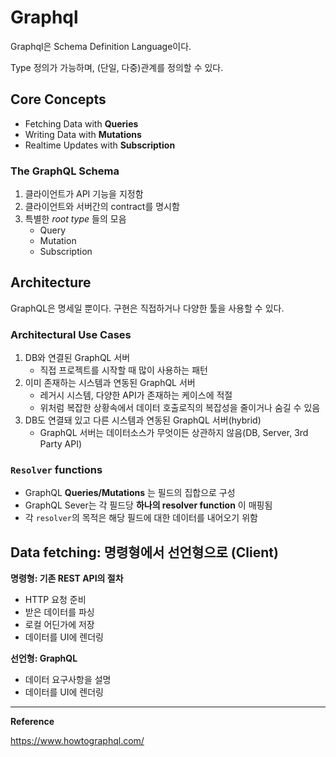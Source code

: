 # Graphql

Graphql은 Schema Definition Language이다.

Type 정의가 가능하며, (단일, 다중)관계를 정의할 수 있다.

## Core Concepts

- Fetching Data with __Queries__
- Writing Data with __Mutations__
- Realtime Updates with __Subscription__

### The GraphQL Schema

1. 클라이언트가 API 기능을 지정함
2. 클라이언트와 서버간의 contract를 명시함
3. 특별한 _root type_ 들의 모음
    - Query
    - Mutation
    - Subscription

## Architecture

GraphQL은 명세일 뿐이다. 구현은 직접하거나 다양한 툴을 사용할 수 있다.

### Architectural Use Cases

1. DB와 연결된 GraphQL 서버
    - 직접 프로젝트를 시작할 때 많이 사용하는 패턴
2. 이미 존재하는 시스템과 연동된 GraphQL 서버
    - 레거시 시스템, 다양한 API가 존재하는 케이스에 적절
    - 위처럼 복잡한 상황속에서 데이터 호출로직의 복잡성을 줄이거나 숨길 수 있음
3. DB도 연결돼 있고 다른 시스템과 연동된 GraphQL 서버(hybrid)
    - GraphQL 서버는 데이터소스가 무엇이든 상관하지 않음(DB, Server, 3rd Party API)

### `Resolver` functions

- GraphQL __Queries/Mutations__ 는 필드의 집합으로 구성
- GraphQL Sever는 각 필드당 __하나의 resolver function__ 이 매핑됨
- 각 `resolver`의 목적은 해당 필드에 대한 데이터를 내어오기 위함

## Data fetching: 명령형에서 선언형으로 (Client)

__명령형: 기존 REST API의 절차__

- HTTP 요청 준비
- 받은 데이터를 파싱
- 로컬 어딘가에 저장
- 데이터를 UI에 렌더링

__선언형: GraphQL__

- 데이터 요구사항을 설명
- 데이터를 UI에 렌더링

---

__Reference__

https://www.howtographql.com/